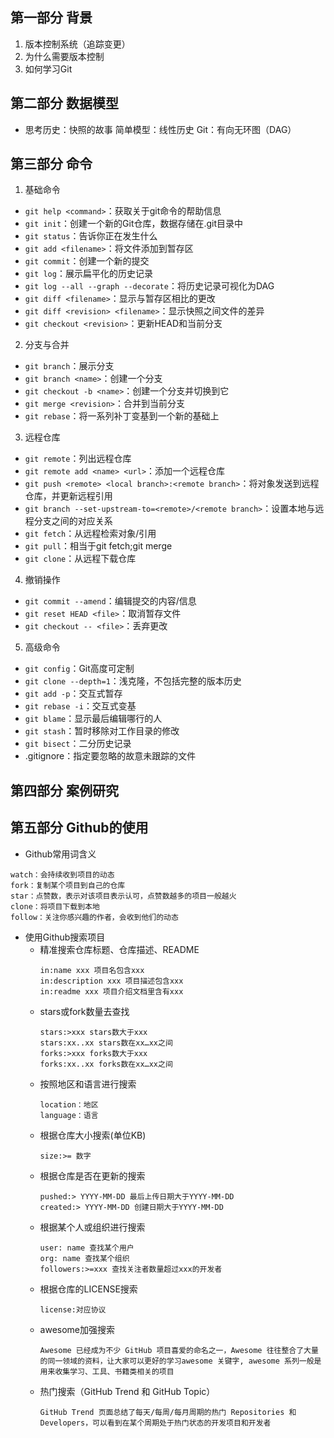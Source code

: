 ## 第一部分 背景
1. 版本控制系统（追踪变更）
2. 为什么需要版本控制
3. 如何学习Git

## 第二部分 数据模型
- 思考历史：快照的故事
    简单模型：线性历史
    Git：有向无环图（DAG）

## 第三部分 命令

1. 基础命令
 - `git help <command>`：获取关于git命令的帮助信息
 - `git init`：创建一个新的Git仓库，数据存储在.git目录中
 - `git status`：告诉你正在发生什么
 - `git add <filename>`：将文件添加到暂存区
 - `git commit`：创建一个新的提交
 - `git log`：展示扁平化的历史记录
 - `git log --all --graph --decorate`：将历史记录可视化为DAG
 - `git diff <filename>`：显示与暂存区相比的更改
 - `git diff <revision> <filename>`：显示快照之间文件的差异
 - `git checkout <revision>`：更新HEAD和当前分支

2. 分支与合并
 - `git branch`：展示分支
 - `git branch <name>`：创建一个分支
 - `git checkout -b <name>`：创建一个分支并切换到它
 - `git merge <revision>`：合并到当前分支
 - `git rebase`：将一系列补丁变基到一个新的基础上

3. 远程仓库
 - `git remote`：列出远程仓库
 - `git remote add <name> <url>`：添加一个远程仓库
 - `git push <remote> <local branch>:<remote branch>`：将对象发送到远程仓库，并更新远程引用
 - `git branch --set-upstream-to=<remote>/<remote branch>`：设置本地与远程分支之间的对应关系
 - `git fetch`：从远程检索对象/引用
 - `git pull`：相当于git fetch;git merge
 - `git clone`：从远程下载仓库

4. 撤销操作
 - `git commit --amend`：编辑提交的内容/信息
 - `git reset HEAD <file>`：取消暂存文件
 - `git checkout -- <file>`：丢弃更改

5. 高级命令
 - `git config`：Git高度可定制
 - `git clone --depth=1`：浅克隆，不包括完整的版本历史
 - `git add -p`：交互式暂存
 - `git rebase -i`：交互式变基
 - `git blame`：显示最后编辑哪行的人
 - `git stash`：暂时移除对工作目录的修改
 - `git bisect`：二分历史记录
 - .gitignore：指定要忽略的故意未跟踪的文件

## 第四部分 案例研究


## 第五部分 Github的使用

- Github常用词含义
```
watch：会持续收到项目的动态
fork：复制某个项目到自己的仓库
star：点赞数，表示对该项目表示认可，点赞数越多的项目一般越火
clone：将项目下载到本地
follow：关注你感兴趣的作者，会收到他们的动态
```
- 使用Github搜索项目
    - 精准搜索仓库标题、仓库描述、README
        ```
        in:name xxx 项目名包含xxx
        in:description xxx 项目描述包含xxx
        in:readme xxx 项目介绍文档里含有xxx
        ```
    - stars或fork数量去查找
        ```
        stars:>xxx stars数大于xxx
        stars:xx..xx stars数在xx…xx之间
        forks:>xxx forks数大于xxx
        forks:xx..xx forks数在xx…xx之间
        ```
    - 按照地区和语言进行搜索
        ```
        location：地区
        language：语言
        ```
    - 根据仓库大小搜索(单位KB)
        ```
        size:>= 数字
        ```
    - 根据仓库是否在更新的搜索
        ```
        pushed:> YYYY-MM-DD 最后上传日期大于YYYY-MM-DD
        created:> YYYY-MM-DD 创建日期大于YYYY-MM-DD
        ```
    - 根据某个人或组织进行搜索
        ```
        user: name 查找某个用户
        org: name 查找某个组织
        followers:>=xxx 查找关注者数量超过xxx的开发者
        ```
    - 根据仓库的LICENSE搜索
        ```
        license:对应协议
        ```
    - awesome加强搜索
        ```
        Awesome 已经成为不少 GitHub 项目喜爱的命名之一，Awesome 往往整合了大量的同一领域的资料，让大家可以更好的学习awesome 关键字, awesome 系列一般是用来收集学习、工具、书籍类相关的项目
        ```
    - 热门搜索（GitHub Trend 和 GitHub Topic）
        ```
        GitHub Trend 页面总结了每天/每周/每月周期的热门 Repositories 和 Developers，可以看到在某个周期处于热门状态的开发项目和开发者
        ```